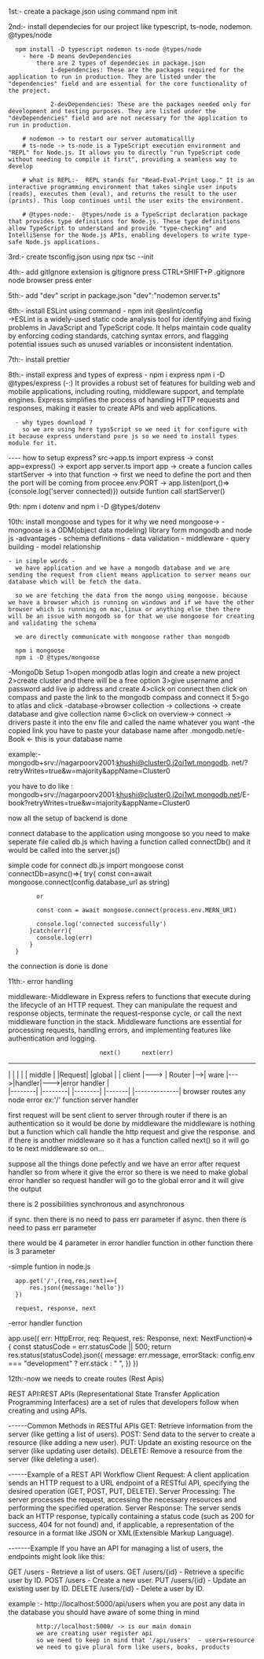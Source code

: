 1st:- create a package.json using command npm init

2nd:- install dependecies for our project
like typescript, ts-node, nodemon. @types/node

      npm install -D typescript nodemon ts-node @types/node
        - here -D means devDependencies
            there are 2 types of dependecies in package.json
                1-dependencies: These are the packages required for the application to run in production. They are listed under the "dependencies" field and are essential for the core functionality of the project.

                2-devDependencies: These are the packages needed only for development and testing purposes. They are listed under the "devDependencies" field and are not necessary for the application to run in production.

        # nodemon -> to restart our server automaticallly
        # ts-node -> ts-node is a TypeScript execution environment and "REPL" for Node.js. It allows you to directly "run TypeScript code without needing to compile it first", providing a seamless way to develop

        # what is REPL:-  REPL stands for "Read-Eval-Print Loop." It is an interactive programming environment that takes single user inputs (reads), executes them (eval), and returns the result to the user (prints). This loop continues until the user exits the environment.

        # @types-node:-  @types/node is a TypeScript declaration package that provides type definitions for Node.js. These type definitions allow TypeScript to understand and provide "type-checking" and IntelliSense for the Node.js APIs, enabling developers to write type-safe Node.js applications.

3rd:- create tsconfig.json using npx tsc --init

4th:- add gitIgnore extension is gitignore
press CTRL+SHIFT+P
.gitignore
node browser press enter

5th:- add "dev" script in package.json
"dev":"nodemon server.ts"

6th:- install ESLint using command - npm init @eslint/config  
->ESLint is a widely-used static code analysis tool for identifying and fixing problems in JavaScript and TypeScript code. It helps maintain code quality by enforcing coding standards, catching syntax errors, and flagging potential issues such as unused variables or inconsistent indentation.

7th:- install prettier

8th:- install express and types of express - npm i express npm i -D @types/express
(-:) It provides a robust set of features for building web and mobile applications, including routing, middleware support, and template engines. Express simplifies the process of handling HTTP requests and responses, making it easier to create APIs and web applications.

      - why types download ?
        so we are using here typsScript so we need it for configure with it because express understand pure js so we need to install types module for it.

---- how to setup express?
src->app.ts
import express -> const app=express() -> export app
server.ts
import app -> create a funcion calles startServer -> into that function ->
first we need to define the port and then the port will be coming from procee.env.PORT -> app.listen(port,()=>{console.log('server connected)}) outside funtion call startServer()

9th: npm i dotenv and npm i -D @types/dotenv

10th: install mongoose and types for it
why we need mongoose->
-mongoose is a ODM(object data modeling) library form mongodb and node js
-advantages - schema definitions - data validation - middleware - query building - model relationship

    - in simple words -
      we have application and we have a mongodb database and we are sending the request from client means application to server means our database which will be fetch the data.

      so we are fetching the data from the mongo using mongoose. because we have a browser which is running on windows and if we have the other browser which is runnning on mac,linux or anything else then there will be an issue with mongodb so for that we use mongoose for creating and validating the schema

      we are directly communicate with mongoose rather than mongodb

      npm i mongoose
      npm i -D @types/mongoose

-MongoDb Setup
1>open mongodb atlas login and create a new project
2>create cluster and there will be a free option
3>give username and password add live ip address and create
4>click on connect then click on compass and paste the link to the mongodb compass and connect it
5>go to atlas and click
-database->browser collection -> collections -> create database and give collection name
6>click on overview-> connect -> drivers paste it into the env file and called the name whatever you want
-the copied link you have to paste your database name after .mongodb.net/e-Book <- this is your database name

example:-mongodb+srv://nagarpoorv2001:khushi@cluster0.j2oi1wt.mongodb. net/?retryWrites=true&w=majority&appName=Cluster0

you have to do like :
mongodb+srv://nagarpoorv2001:khushi@cluster0.j2oi1wt.mongodb.net/E-book?retryWrites=true&w=majority&appName=Cluster0

now all the setup of backend is done

connect database to the application using mongoose
so you need to make seperate file called db.js which having a function called connectDb() and it would be called into the server.js()

simple code for connect db.js
import mongoose
const connectDb=async()=>{
try{
const con=await mongoose.connect(config.database_url as string)

            or

            const conn = await mongoose.connect(process.env.MERN_URI)

            console.log('connected successfully')
          }catch(err){
            console.log(err)
          }
      }

the connection is done is done

11th:- error handling

middleware:-Middleware in Express refers to functions that execute during the lifecycle of an HTTP request. They can manipulate the request and response objects, terminate the request-response cycle, or call the next middleware function in the stack. Middleware functions are essential for processing requests, handling errors, and implementing features like authentication and logging.

                              next()      next(err)

---

| | | | | middle | |Request| |global |
| client |---> | Router |-->| ware |--->|handler|--->|error handler |  
|--------| |--------| |--------| |-------| |--------------|
browser routes any node error
ex:'/' function server handler

first request will be sent client to server through router if there is an authentication so it would be done by middleware the middleware is nothing but a function which call handle the http request and give the response. and if there is another middleware so it has a function called next() so it will go to te next middleware so on...

suppose all the things done pefectly and we have an error after request handler so from where it give the error so there is we need to make global error handler so request handler will go to the global error and it will give the output

there is 2 possibilities
synchronous and asynchronous

if sync. then there is no need to pass err parameter
if async. then there is need to pass err parameter

there would be 4 parameter in error handler function in other function there is 3 parameter

-simple funtion in node.js

      app.get('/',(req,res,next)=>{
          res.json({message:'hello'})
      })

      request, response, next

-error handler function

app.use(( err: HttpError,
req: Request,
res: Response,
next: NextFunction)=>{
   const statusCode = err.statusCode || 500;
  return res.status(statusCode).json({
    message: err.message,
    errorStack: config.env === "development" ? err.stack : " ",
  })
})



12th:-now we needs to create routes (Rest Apis)

REST API:REST APIs (Representational State Transfer Application Programming Interfaces) are a set of rules that developers follow when creating and using APIs. 

------Common Methods in RESTful APIs
GET: Retrieve information from the server (like getting a list of users).
POST: Send data to the server to create a resource (like adding a new user).
PUT: Update an existing resource on the server (like updating user details).
DELETE: Remove a resource from the server (like deleting a user).

------Example of a REST API Workflow
Client Request: A client application sends an HTTP request to a URL endpoint of a RESTful API, specifying the desired operation (GET, POST, PUT, DELETE).
Server Processing: The server processes the request, accessing the necessary resources and performing the specified operation.
Server Response: The server sends back an HTTP response, typically containing a status code (such as 200 for success, 404 for not found) and, if applicable, a representation of the resource in a format like JSON or XML(Extensible Markup Language).

-------Example
If you have an API for managing a list of users, the endpoints might look like this:

GET /users - Retrieve a list of users.
GET /users/{id} - Retrieve a specific user by ID.
POST /users - Create a new user.
PUT /users/{id} - Update an existing user by ID.
DELETE /users/{id} - Delete a user by ID.


example :-   http://localhost:5000/api/users 
            when you are post any data in the database you should have aware of some thing in mind 

            http://localhost:5000/ -> is our main domain
            we are creating user register api 
            so we need to keep in mind that '/api/users'  - users=resource
            we need to give plural form like users, books, products 
